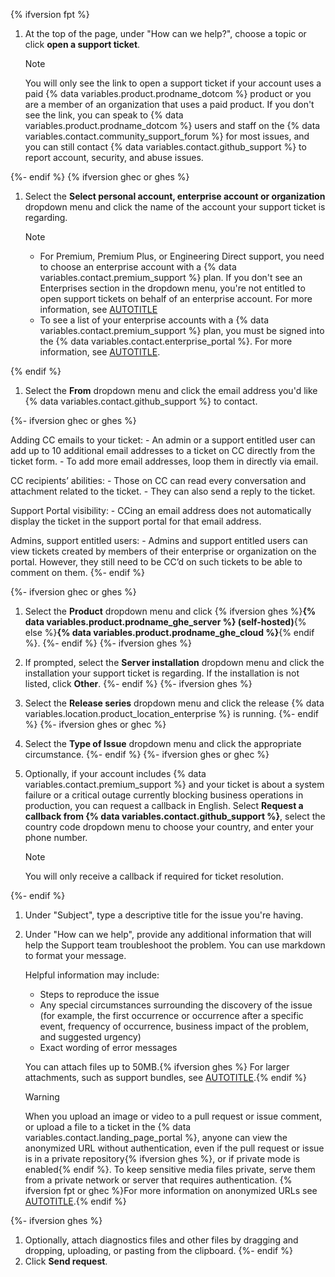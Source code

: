 {% ifversion fpt %}
1. At the top of the page, under "How can we help?", choose a topic or click **open a support ticket**.

   > [!NOTE]
   > You will only see the link to open a support ticket if your account uses a paid {% data variables.product.prodname_dotcom %} product or you are a member of an organization that uses a paid product. If you don't see the link, you can speak to {% data variables.product.prodname_dotcom %} users and staff on the {% data variables.contact.community_support_forum %} for most issues, and you can still contact {% data variables.contact.github_support %} to report account, security, and abuse issues.

{%- endif %}
{% ifversion ghec or ghes %}
1. Select the **Select personal account, enterprise account or organization** dropdown menu and click the name of the account your support ticket is regarding.

   > [!NOTE]
   > * For Premium, Premium Plus, or Engineering Direct support, you need to choose an enterprise account with a {% data variables.contact.premium_support %} plan. If you don't see an Enterprises section in the dropdown menu, you're not entitled to open support tickets on behalf of an enterprise account. For more information, see [AUTOTITLE](/support/learning-about-github-support/about-github-support#about-support-entitlement)
   > * To see a list of your enterprise accounts with a {% data variables.contact.premium_support %} plan, you must be signed into the {% data variables.contact.enterprise_portal %}. For more information, see [AUTOTITLE](/support/contacting-github-support/getting-your-enterprise-started-with-the-github-support-portal).

{% endif %}
1. Select the **From** dropdown menu and click the email address you'd like {% data variables.contact.github_support %} to contact.

{%- ifversion ghec or ghes %}

   Adding CC emails to your ticket:
      - An admin or a support entitled user can add up to 10 additional email addresses to a ticket on CC directly from the ticket form.
     - To add more email addresses, loop them in directly via email.

   CC recipients’ abilities:
     - Those on CC can read every conversation and attachment related to the ticket.
     - They can also send a reply to the ticket.
  
   Support Portal visibility:
     - CCing an email address does not automatically display the ticket in the support portal for that email address.

   Admins, support entitled users:
      - Admins and support entitled users can view tickets created by members of their enterprise or organization on the portal. However, they still need to be CC’d on such tickets to be able to comment on them.
{%- endif %}

{%- ifversion ghec or ghes %}
1. Select the **Product** dropdown menu and click {% ifversion ghes %}**{% data variables.product.prodname_ghe_server %} (self-hosted)**{% else %}**{% data variables.product.prodname_ghe_cloud %}**{% endif %}.
{%- endif %}
{%- ifversion ghes %}
1. If prompted, select the **Server installation** dropdown menu and click the installation your support ticket is regarding. If the installation is not listed, click **Other**.
{%- endif %}
{%- ifversion ghes %}
1. Select the **Release series** dropdown menu and click the release {% data variables.location.product_location_enterprise %} is running.
{%- endif %}
{%- ifversion ghes or ghec %}
1. Select the **Type of Issue** dropdown menu and click the appropriate circumstance.
{%- endif %}
{%- ifversion ghes or ghec %}
1. Optionally, if your account includes {% data variables.contact.premium_support %} and your ticket is about a system failure or a critical outage currently blocking business operations in production, you can request a callback in English. Select **Request a callback from {% data variables.contact.github_support %}**, select the country code dropdown menu to choose your country, and enter your phone number.

   > [!NOTE]
   > You will only receive a callback if required for ticket resolution.

{%- endif %}
1. Under "Subject", type a descriptive title for the issue you're having.
1. Under "How can we help", provide any additional information that will help the Support team troubleshoot the problem. You can use markdown to format your message.

   Helpful information may include:
    * Steps to reproduce the issue
    * Any special circumstances surrounding the discovery of the issue (for example, the first occurrence or occurrence after a specific event, frequency of occurrence, business impact of the problem, and suggested urgency)
    * Exact wording of error messages

   You can attach files up to 50MB.{% ifversion ghes %} For larger attachments, such as support bundles, see [AUTOTITLE](/support/contacting-github-support/providing-data-to-github-support#creating-and-sharing-support-bundles).{% endif %}

      > [!WARNING]
      > When you upload an image or video to a pull request or issue comment, or upload a file to a ticket in the {% data variables.contact.landing_page_portal %}, anyone can view the anonymized URL without authentication, even if the pull request or issue is in a private repository{% ifversion ghes %}, or if private mode is enabled{% endif %}. To keep sensitive media files private, serve them from a private network or server that requires authentication. {% ifversion fpt or ghec %}For more information on anonymized URLs see [AUTOTITLE](/authentication/keeping-your-account-and-data-secure/about-anonymized-urls).{% endif %}

{%- ifversion ghes %}
1. Optionally, attach diagnostics files and other files by dragging and dropping, uploading, or pasting from the clipboard.
{%- endif %}
1. Click **Send request**.
